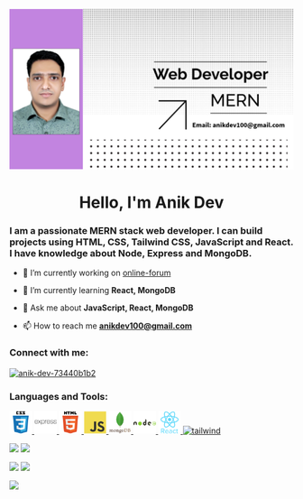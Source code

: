![logo](https://github.com/anikdev711/anikdev711/blob/main/git-banner-1.png)

<h1 align="center">Hello, I'm Anik Dev</h1>
<h3 align="left">I am a passionate MERN stack web developer. I can build projects using HTML, CSS, Tailwind CSS, JavaScript and React. I have knowledge about Node, Express and MongoDB. </h3>

- 🔭 I’m currently working on [online-forum](https://github.com/anikdev711/online-forum-client)

- 🌱 I’m currently learning **React, MongoDB**

- 💬 Ask me about **JavaScript, React, MongoDB**

- 📫 How to reach me **anikdev100@gmail.com**

<h3 align="left">Connect with me:</h3>
<p align="left">
<a href="https://linkedin.com/in/anik-dev-73440b1b2" target="blank"><img align="center" src="https://raw.githubusercontent.com/rahuldkjain/github-profile-readme-generator/master/src/images/icons/Social/linked-in-alt.svg" alt="anik-dev-73440b1b2" height="30" width="40" /></a>
</p>

<h3 align="left">Languages and Tools:</h3>
<p align="left"> <a href="https://www.w3schools.com/css/" target="_blank" rel="noreferrer"> <img src="https://raw.githubusercontent.com/devicons/devicon/master/icons/css3/css3-original-wordmark.svg" alt="css3" width="40" height="40"/> </a> <a href="https://expressjs.com" target="_blank" rel="noreferrer"> <img src="https://raw.githubusercontent.com/devicons/devicon/master/icons/express/express-original-wordmark.svg" alt="express" width="40" height="40"/> </a> <a href="https://www.w3.org/html/" target="_blank" rel="noreferrer"> <img src="https://raw.githubusercontent.com/devicons/devicon/master/icons/html5/html5-original-wordmark.svg" alt="html5" width="40" height="40"/> </a> <a href="https://developer.mozilla.org/en-US/docs/Web/JavaScript" target="_blank" rel="noreferrer"> <img src="https://raw.githubusercontent.com/devicons/devicon/master/icons/javascript/javascript-original.svg" alt="javascript" width="40" height="40"/> </a> <a href="https://www.mongodb.com/" target="_blank" rel="noreferrer"> <img src="https://raw.githubusercontent.com/devicons/devicon/master/icons/mongodb/mongodb-original-wordmark.svg" alt="mongodb" width="40" height="40"/> </a> <a href="https://nodejs.org" target="_blank" rel="noreferrer"> <img src="https://raw.githubusercontent.com/devicons/devicon/master/icons/nodejs/nodejs-original-wordmark.svg" alt="nodejs" width="40" height="40"/> </a> <a href="https://reactjs.org/" target="_blank" rel="noreferrer"> <img src="https://raw.githubusercontent.com/devicons/devicon/master/icons/react/react-original-wordmark.svg" alt="react" width="40" height="40"/> </a> <a href="https://tailwindcss.com/" target="_blank" rel="noreferrer"> <img src="https://www.vectorlogo.zone/logos/tailwindcss/tailwindcss-icon.svg" alt="tailwind" width="40" height="40"/> </a> </p>

![](http://github-profile-summary-cards.vercel.app/api/cards/stats?username=anikdev711&theme=default)
![](http://github-profile-summary-cards.vercel.app/api/cards/productive-time?username=anikdev711&theme=default&utcOffset=8)

![](http://github-profile-summary-cards.vercel.app/api/cards/repos-per-language?username=anikdev711&theme=default)
![](http://github-profile-summary-cards.vercel.app/api/cards/most-commit-language?username=anikdev711&theme=default)

![](http://github-profile-summary-cards.vercel.app/api/cards/profile-details?username=anikdev711&theme=default)

